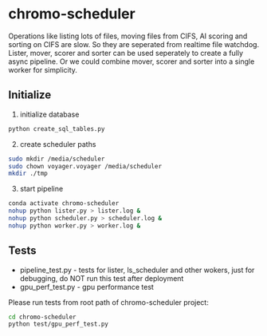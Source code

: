 # chromo-scheduler

Operations like listing lots of files, moving files from CIFS, AI scoring and sorting on CIFS are slow. So they are seperated from realtime file watchdog.  
Lister, mover, scorer and sorter can be used seperately to create a fully async pipeline. Or we could combine mover, scorer and sorter into a single worker for simplicity.  

## Initialize

1. initialize database  

```sh
python create_sql_tables.py
```

2. create scheduler paths  

```sh
sudo mkdir /media/scheduler
sudo chown voyager.voyager /media/scheduler
mkdir ./tmp
```

3. start pipeline  

```sh
conda activate chromo-scheduler
nohup python lister.py > lister.log &
nohup python scheduler.py > scheduler.log &
nohup python worker.py > worker.log &
```

## Tests

* pipeline_test.py - tests for lister, ls_scheduler and other wokers, just for debugging, do NOT run this test after deployment  
* gpu_perf_test.py - gpu performance test  

Please run tests from root path of chromo-scheduler project:  

```sh
cd chromo-scheduler
python test/gpu_perf_test.py
```
